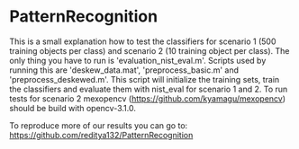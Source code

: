# PatternRecognition

This is a small explanation how to test the classifiers for scenario 1 (500 training objects per class) and scenario 2 (10 training object per class).
The only thing you have to run is 'evaluation_nist_eval.m'.
Scripts used by running this are 'deskew_data.mat', 'preprocess_basic.m' and 'preprocess_deskewed.m'.
This script will initialize the training sets, train the classifiers and evaluate them with nist_eval for scenario 1 and 2.
To run tests for scenario 2 mexopencv (https://github.com/kyamagu/mexopencv) should be build with opencv-3.1.0.

To reproduce more of our results you can go to: https://github.com/reditya132/PatternRecognition